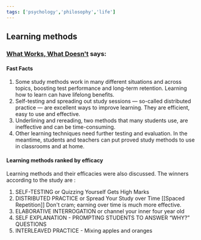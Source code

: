 ```yaml
---
tags: ['psychology','philosophy','life']
---
```


## Learning methods

### [What Works, What Doesn't](http://presentationcollege.ie/wp-content/uploads/2017/10/What-works-what-doesnt.pdf)  says:

#### Fast Facts
1.  Some study methods work in many different situations and across topics, boosting test performance and long-term retention. Learning how to learn can have lifelong benefits.
2.  Self-testing and spreading out study sessions — so-called distributed practice — are excellent ways to improve learning. They are efficient, easy to use and effective.
3.  Underlining and rereading, two methods that many students use, are ineffective and can be time-consuming.
4.  Other learning techniques need further testing and evaluation. In the meantime, students and teachers can put proved study methods to use in classrooms and at home.

#### Learning methods ranked by efficacy
Learning methods and their efficacies were also discussed. The winners according to the study are :
1. SELF-TESTING  or Quizzing Yourself Gets High Marks
2. DISTRIBUTED PRACTICE or Spread Your Study over Time
   [[Spaced Repetition]] Don't cram; earning over time is much more effective.
3. ELABORATIVE INTERROGATION or channel your inner four year old
4. SELF EXPLANATION - PROMPTING STUDENTS TO ANSWER “WHY?” QUESTIONS
5. INTERLEAVED PRACTICE - Mixing apples and oranges 

